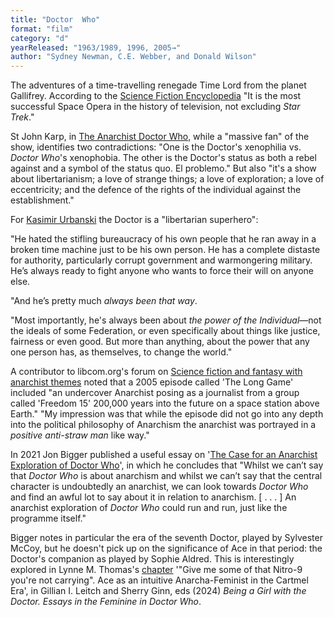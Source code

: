 ```yaml
---
title: "Doctor  Who"
format: "film"
category: "d"
yearReleased: "1963/1989, 1996, 2005→"
author: "Sydney Newman, C.E. Webber, and Donald Wilson"
---
```

The adventures of a time-travelling renegade Time Lord  from the planet Gallifrey. According to the <a href="http://www.sf-encyclopedia.com/entry/doctor_who">Science Fiction  Encyclopedia</a> "It is the most successful Space Opera in the history of  television, not excluding _Star Trek_."

St John Karp, in <a href="https://www.fuzzjunket.com/the-anarchist-doctor-who/">The Anarchist  Doctor Who</a>, while a "massive fan" of the show, identifies two  contradictions: "One is the Doctor's xenophilia vs. _Doctor Who_'s  xenophobia. The other is the Doctor's status as both a rebel against and a  symbol of the status quo. El problemo." But also "it's a show about  libertarianism; a love of strange things; a love of exploration; a love of  eccentricity; and the defence of the rights of the individual against the  establishment."

For <a href="http://www.everyjoe.com/2015/11/12/politics/doctor-who-libertarian-superhero/#1"> Kasimir Urbanski</a> the Doctor is a "libertarian superhero":

"He hated the stifling bureaucracy of his own people that  he ran away in a broken time machine just to be his own person. He has a  complete distaste for authority, particularly corrupt government and  warmongering military. He’s always ready to fight anyone who wants to force  their will on anyone else.

"And he’s pretty much _always been that way_.

"Most importantly, he's always been about _the power of  the Individual_—not the ideals of some Federation, or even specifically about  things like justice, fairness or even good. But more than anything, about the  power that any one person has, as themselves, to change the world."

A contributor to libcom.org's forum on <a href="https://libcom.org/forums/general/science-fiction-fantasy-anarchist-themes-recomendations-wanted-28102012">Science fiction and fantasy with anarchist themes</a>  noted that a 2005 episode called 'The Long Game' included "an undercover  Anarchist posing as a journalist from a group called 'Freedom 15' 200,000 years  into the future on a space station above Earth." "My impression was that while  the episode did not go into any depth into the political philosophy of Anarchism  the anarchist was portrayed in a _positive anti-straw man_ like way."

In 2021 Jon Bigger published a useful essay on '<a href="https://web.archive.org/web/20220701042716/https:/jonbigger.uk/f/the-case-for-an-anarchist-exploration-of-doctor-who">The Case for an Anarchist Exploration of Doctor Who</a>', in which he concludes that "Whilst we can’t say that _Doctor Who_ is about anarchism and whilst we can’t say that the central character is undoubtedly an anarchist, we can look towards _Doctor Who_ and find an awful lot to say about it in relation to anarchism. [ . . . ] An anarchist exploration of _Doctor Who_ could run and run, just like the programme itself."</p>

Bigger notes in particular the era of the seventh Doctor, played by Sylvester McCoy, but he doesn't pick up on the significance of Ace in that period: the Doctor's companion as played by Sophie Aldred. This is interestingly explored in Lynne M. Thomas's
<a href="https://books.google.co.uk/books?hl=en&lr=lang_en&id=9S7nEAAAQBAJ&oi=fnd&pg=PA57&dq=&quot;anarchism&quot;+&quot;science+fiction&quot;&ots=9NsyDbFMxJ&sig=JmBGUgd1Kf76bmAutNv9AnOlYbI&redir_esc=y#v=onepage&q=&quot;anarchism&quot; &quot;science fiction&quot;&f=false"> chapter</a> '"Give me some of that Nitro-9 you're not carrying". Ace as an intuitive Anarcha-Feminist in the Cartmel Era', in Gillian I. Leitch and Sherry Ginn, eds (2024) _Being a Girl with the Doctor. Essays in the Feminine in Doctor Who_.

